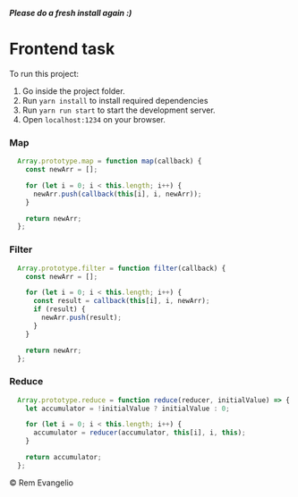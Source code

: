 ***Please do a fresh install again :)***

# Frontend task

To run this project:
1. Go inside the project folder.
2. Run `yarn install` to install required dependencies
3. Run `yarn run start` to start the development server.
4. Open `localhost:1234` on your browser.

### Map
```js
  Array.prototype.map = function map(callback) {
    const newArr = [];

    for (let i = 0; i < this.length; i++) {
      newArr.push(callback(this[i], i, newArr));
    }

    return newArr;
  };
```

### Filter
```js
  Array.prototype.filter = function filter(callback) {
    const newArr = [];

    for (let i = 0; i < this.length; i++) {
      const result = callback(this[i], i, newArr);
      if (result) {
        newArr.push(result);
      }
    }

    return newArr;
  };
```

### Reduce
```js
  Array.prototype.reduce = function reduce(reducer, initialValue) => {
    let accumulator = !initialValue ? initialValue : 0;

    for (let i = 0; i < this.length; i++) {
      accumulator = reducer(accumulator, this[i], i, this);
    }

    return accumulator;
  };
```

&copy; Rem Evangelio
